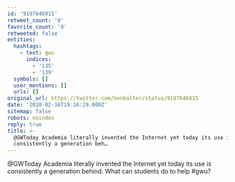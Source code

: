 ```yaml
---
id: '9197646915'
retweet_count: '0'
favorite_count: '0'
retweeted: false
entities:
  hashtags:
    - text: gwu
      indices:
        - '135'
        - '139'
  symbols: []
  user_mentions: []
  urls: []
original_url: https://twitter.com/benbalter/status/9197646915
date: '2010-02-16T19:16:29.000Z'
sitemap: false
robots: noindex
reply: true
title: >-
  @GWToday Academia literally invented the Internet yet today its use is
  consistently a generation beh…
---
```


@GWToday Academia literally invented the Internet yet today its use is consistently a generation behind.  What can students do to help #gwu?